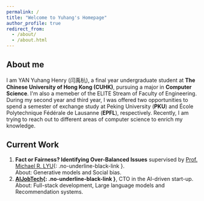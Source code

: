 ```yaml
---
permalink: /
title: "Welcome to Yuhang's Homepage"
author_profile: true
redirect_from: 
  - /about/
  - /about.html
---
```


## About me

I am YAN Yuhang Henry (闫禹杭), a final year undergraduate student at **The Chinese University of Hong Kong (CUHK)**, pursuing a major in **Computer Science**. I'm also a memeber of the ELITE Stream of Faculty of Engineering. During my second year and third year, I was offered two opportunities to spend a semester of exchange study at Peking University (**PKU**) and École Polytechnique Fédérale de Lausanne (**EPFL**), respectively. Recently, I am trying to reach out to different areas of computer science to enrich my knowledge.

<!--
Download my CV here 👉 ( [English](https://YanY-Henry.github.io/files/CV_YanYuhangHenry_EN.pdf) / [中文](https://YanY-Henry.github.io/files/CV_YanYuhangHenry_ZH.pdf) ).
-->


## Current Work

1. **Fact or Fairness? Identifying Over-Balanced Issues** supervised by [Prof. Michael R. LYU](https://www.cse.cuhk.edu.hk/people/faculty/michael-rung-tsong-lyu/){: .no-underline-black-link }.  
   About: Generative models and Social bias.
1. **[AIJobTech](https://aijobtech.co/){: .no-underline-black-link }**, CTO in the AI-driven start-up.  
   About: Full-stack development, Large language models and Recommendation systems.


